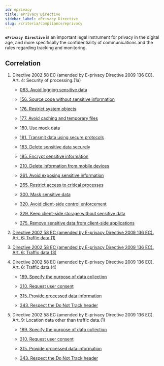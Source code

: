 ```yaml
---
id: eprivacy
title: ePrivacy Directive
sidebar_label: ePrivacy Directive
slug: /criteria/compliance/eprivacy
---
```


**`ePrivacy Directive`** is an important legal instrument
for privacy in the digital age,
and more specifically the confidentiality
of communications
and the rules regarding tracking
and monitoring.

## Correlation

1. Directive 2002 58 EC (amended by E-privacy Directive 2009 136 EC). Art. 4: Security of processing.(1a)

    - [083. Avoid logging sensitive data](/criteria/requirements/083)

    - [156. Source code without sensitive information](/criteria/requirements/156)

    - [176. Restrict system objects](/criteria/requirements/176)

    - [177. Avoid caching and temporary files](/criteria/requirements/177)

    - [180. Use mock data](/criteria/requirements/180)

    - [181. Transmit data using secure protocols](/criteria/requirements/181)

    - [183. Delete sensitive data securely](/criteria/requirements/183)

    - [185. Encrypt sensitive information](/criteria/requirements/185)

    - [210. Delete information from mobile devices](/criteria/requirements/210)

    - [261. Avoid exposing sensitive information](/criteria/requirements/261)

    - [265. Restrict access to critical processes](/criteria/requirements/265)

    - [300. Mask sensitive data](/criteria/requirements/300)

    - [320. Avoid client-side control enforcement](/criteria/requirements/320)

    - [329. Keep client-side storage without sensitive data](/criteria/requirements/329)

    - [375. Remove sensitive data from client-side applications](/criteria/requirements/375)

2. [Directive 2002 58 EC (amended by E-privacy Directive 2009 136 EC). Art. 6: Traffic data.(1)](/criteria/requirements/183)

3. [Directive 2002 58 EC (amended by E-privacy Directive 2009 136 EC). Art. 6: Traffic data.(3)](/criteria/requirements/312)

4. Directive 2002 58 EC (amended by E-privacy Directive 2009 136 EC). Art. 6: Traffic data.(4)

    - [189. Specify the purpose of data collection](/criteria/requirements/189)

    - [310. Request user consent](/criteria/requirements/310)

    - [315. Provide processed data information](/criteria/requirements/315)

    - [343. Respect the Do Not Track header](/criteria/requirements/343)

5. Directive 2002 58 EC (amended by E-privacy Directive 2009 136 EC). Art. 9: Location data other than traffic data.(1)

    - [189. Specify the purpose of data collection](/criteria/requirements/189)

    - [310. Request user consent](/criteria/requirements/310)

    - [315. Provide processed data information](/criteria/requirements/315)

    - [343. Respect the Do Not Track header](/criteria/requirements/343)
